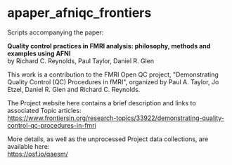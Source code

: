 # apaper_afniqc_frontiers
Scripts accompanying the paper:

**Quality control practices in FMRI analysis: 
philosophy, methods and examples using AFNI** \
by Richard C. Reynolds, Paul Taylor, Daniel R. Glen

This work is a contribution to the FMRI Open QC project, 
"Demonstrating Quality Control (QC) Procedures in fMRI", 
organized by Paul A. Taylor, Jo Etzel, Daniel R. Glen 
and Richard C. Reynolds.  

The Project website here contains a brief description 
and links to associated Topic articles: \
https://www.frontiersin.org/research-topics/33922/demonstrating-quality-control-qc-procedures-in-fmri

More details, as well as the unprocessed Project data 
collections, are available here: \
https://osf.io/qaesm/

